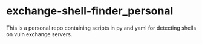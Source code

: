 # exchange-shell-finder_personal
This is  a personal repo  containing scripts in py and yaml for detecting shells on vuln exchange servers.
